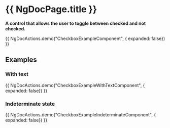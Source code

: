# {{ NgDocPage.title }}

**A control that allows the user to toggle between checked and not checked.**

{{ NgDocActions.demo("CheckboxExampleComponent", { expanded: false}) }}


## Examples

### With text
{{ NgDocActions.demo("CheckboxExampleWithTextComponent", { expanded: false}) }}

### Indeterminate state
{{ NgDocActions.demo("CheckboxExampleIndeterminateComponent", { expanded: false}) }}
